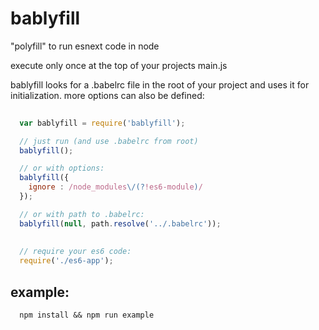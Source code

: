 # bablyfill
"polyfill" to run esnext code in node

execute only once at the top of your projects main.js

bablyfill looks for a .babelrc file in the root of your project and uses it for initialization.
more options can also be defined:

```javascript
  
  var bablyfill = require('bablyfill');

  // just run (and use .babelrc from root)
  bablyfill();

  // or with options:
  bablyfill({
    ignore : /node_modules\/(?!es6-module)/
  });

  // or with path to .babelrc:
  bablyfill(null, path.resolve('../.babelrc'));
  
  
  // require your es6 code:
  require('./es6-app');

```



## example:

```
  npm install && npm run example

```

